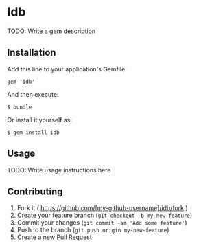 # Idb

TODO: Write a gem description

## Installation

Add this line to your application's Gemfile:

    gem 'idb'

And then execute:

    $ bundle

Or install it yourself as:

    $ gem install idb

## Usage

TODO: Write usage instructions here

## Contributing

1. Fork it ( https://github.com/[my-github-username]/idb/fork )
2. Create your feature branch (`git checkout -b my-new-feature`)
3. Commit your changes (`git commit -am 'Add some feature'`)
4. Push to the branch (`git push origin my-new-feature`)
5. Create a new Pull Request
